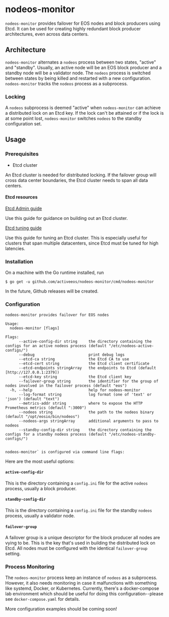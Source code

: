 # nodeos-monitor

`nodeos-monitor` provides failover for EOS nodes and block producers
using Etcd. It can be used for creating highly redundant block
producer architectures, even across data centers.

## Architecture

`nodeos-monitor` alternates a `nodeos` process between two states,
"active" and "standby". Usually, an active node will be an EOS block
producer and a standby node will be a validator node. The `nodeos`
process is switched between states by being killed and restarted with
a new configuration. `nodeos-monitor` tracks the `nodeos` process as a
subprocess.

### Locking

A `nodeos` subprocess is deemed "active" when `nodeos-monitor` can
achieve a distributed lock on an Etcd key. If the lock can't be
attained or if the lock is at some point lost, `nodeos-monitor`
switches `nodeos` to the standby configuration set.

## Usage

### Prerequisites

* Etcd cluster

An Etcd cluster is needed for distributed locking. If the failover
group will cross data center boundaries, the Etcd cluster needs to
span all data centers.

#### Etcd resources

[Etcd Admin guide](https://coreos.com/etcd/docs/latest/v2/admin_guide.html)

Use this guide for guidance on building out an Etcd cluster.

[Etcd tuning guide](https://coreos.com/etcd/docs/latest/tuning.html)

Use this guide for tuning an Etcd cluster. This is especially useful
for clusters that span multiple datacenters, since Etcd must be tuned
for high latencies.

### Installation

On a machine with the Go runtime installed, run

```
$ go get -u github.com/activeeos/nodeos-monitor/cmd/nodeos-monitor
```

In the future, Github releases will be created.

### Configuration

```
nodeos-monitor provides failover for EOS nodes

Usage:
  nodeos-monitor [flags]

Flags:
      --active-config-dir string     the directory containing the configs for an active nodeos process (default "/etc/nodeos-active-configs/")
      --debug                        print debug logs
      --etcd-ca string               the Etcd CA to use
      --etcd-cert string             the Etcd client certificate
      --etcd-endpoints stringArray   the endpoints to Etcd (default [http://127.0.0.1:2379])
      --etcd-key string              the Etcd client key
      --failover-group string        the identifier for the group of nodes involved in the failover process (default "eos")
  -h, --help                         help for nodeos-monitor
      --log-format string            log format (one of 'text' or 'json') (default "text")
      --metrics-addr string          where to expose the HTTP Prometheus metrics (default ":3000")
      --nodeos string                the path to the nodeos binary (default "/opt/eosio/bin/nodeos")
      --nodeos-args stringArray      additional arguments to pass to nodeos
      --standby-config-dir string    the directory containing the configs for a standby nodeos process (default "/etc/nodeos-standby-configs/")


nodeos-monitor` is configured via command line flags:
```

Here are the most useful options:

#### `active-config-dir`

This is the directory containing a `config.ini` file for the active
`nodeos` process, usually a block producer.

#### `standby-config-dir`

This is the directory containing a `config.ini` file for the standby
`nodeos` process, usually a validator node.

#### `failover-group`

A failover group is a unique descriptor for the block producer all
nodes are vying to be. This is the key that's used in building the
distributed lock on Etcd. All nodes must be configured with the
identical `failover-group` setting.

### Process Monitoring

The `nodeos-monitor` process keep an instance of `nodeos` as a
subprocess. However, it also needs monitoring in case it malfunctions
with something like systemd, Docker, or Kubernetes. Currently, there's
a docker-compose lab environment which should be useful for doing this
configuration--please see `docker-compose.yaml` for details.

More configuration examples should be coming soon!
